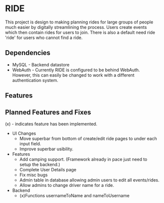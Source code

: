 RIDE
=============

This project is design to making planning rides for large groups of people much 
easier by digitally streamlining the process. Users create events which then 
contain rides for users to join. There is also a default need ride 'ride' for
users who cannot find a ride.

Dependencies
------------
* MySQL - Backend datastore
* WebAuth - Currently RIDE is configured to be behind WebAuth. However, this can 
easily be changed to work with a different authentication system.

Features
------------

Planned Features and Fixes
------------
(x) - indicates feature has been implemented.
* UI Changes
	* Move superbar from bottom of create/edit ride pages to under each input field.
	* Improve superbar usibility.
* Features
	* Add camping support. (Framework already in pace just need to setup the backend.)
	* Complete User Details page 
	* Fix misc bugs
	* Admin table in database allowing admin users to edit all events/rides.
	* Allow admins to change driver name for a ride.
* Backend
	* (x)Functions usernameToName and nameToUsername
	